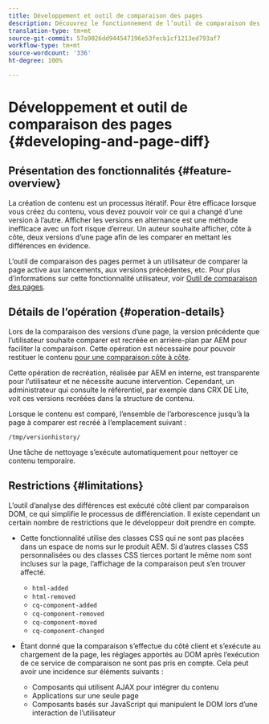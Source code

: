 ```yaml
---
title: Développement et outil de comparaison des pages
description: Découvrez le fonctionnement de l’outil de comparaison des pages et son impact sur un développeur
translation-type: tm+mt
source-git-commit: 57a9026dd944547196e53fecb1cf1213ed793af7
workflow-type: tm+mt
source-wordcount: '336'
ht-degree: 100%

---
```



# Développement et outil de comparaison des pages {#developing-and-page-diff}

## Présentation des fonctionnalités {#feature-overview}

La création de contenu est un processus itératif. Pour être efficace lorsque vous créez du contenu, vous devez pouvoir voir ce qui a changé d’une version à l’autre. Afficher les versions en alternance est une méthode inefficace avec un fort risque d’erreur. Un auteur souhaite afficher, côte à côte, deux versions d’une page afin de les comparer en mettant les différences en évidence.

L’outil de comparaison des pages permet à un utilisateur de comparer la page active aux lancements, aux versions précédentes, etc. Pour plus d’informations sur cette fonctionnalité utilisateur, voir [Outil de comparaison des pages](/help/sites-cloud/authoring/features/page-diff.md).

## Détails de l’opération {#operation-details}

Lors de la comparaison des versions d’une page, la version précédente que l’utilisateur souhaite comparer est recréée en arrière-plan par AEM pour faciliter la comparaison. Cette opération est nécessaire pour pouvoir restituer le contenu [pour une comparaison côte à côte](/help/sites-cloud/authoring/features/page-diff.md).

Cette opération de recréation, réalisée par AEM en interne, est transparente pour l’utilisateur et ne nécessite aucune intervention. Cependant, un administrateur qui consulte le référentiel, par exemple dans CRX DE Lite, voit ces versions recréées dans la structure de contenu.

Lorsque le contenu est comparé, l’ensemble de l’arborescence jusqu’à la page à comparer est recréé à l’emplacement suivant :

`/tmp/versionhistory/`

Une tâche de nettoyage s’exécute automatiquement pour nettoyer ce contenu temporaire.

## Restrictions {#limitations}

L’outil d’analyse des différences est exécuté côté client par comparaison DOM, ce qui simplifie le processus de différenciation. Il existe cependant un certain nombre de restrictions que le développeur doit prendre en compte.

* Cette fonctionnalité utilise des classes CSS qui ne sont pas placées dans un espace de noms sur le produit AEM. Si d’autres classes CSS personnalisées ou des classes CSS tierces portant le même nom sont incluses sur la page, l’affichage de la comparaison peut s’en trouver affecté.

   * `html-added`
   * `html-removed`
   * `cq-component-added`
   * `cq-component-removed`
   * `cq-component-moved`
   * `cq-component-changed`

* Étant donné que la comparaison s’effectue du côté client et s’exécute au chargement de la page, les réglages apportés au DOM après l’exécution de ce service de comparaison ne sont pas pris en compte. Cela peut avoir une incidence sur éléments suivants :

   * Composants qui utilisent AJAX pour intégrer du contenu
   * Applications sur une seule page
   * Composants basés sur JavaScript qui manipulent le DOM lors d’une interaction de l’utilisateur

